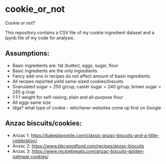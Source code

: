 # cookie_or_not

Cookie or not?

This repository contains a CSV file of my cookie ingredient dataset and a Ipynb file of my code for analysis.

## Assumptions:

- Basic ingredients are: fat (butter), eggs, sugar, flour
- Basic ingredients are the only ingredients
- Fancy add-ons in recipes do not affect amount of basin ingredients
- All recipes reported yield same-sized cookies/biscuits 
- Granulated sugar = 250 g/cup; caster sugar = 240 g/cup; brown sugar = 245 g /cup
- 1:1:1 weight for self-raising, plain and all-purpose flour
- All eggs same size
- Idga* what type of cookie - whichever websites come up first on Google

## Anzac biscuits/cookies:
- Anzac 1: https://bakeplaysmile.com/classic-anzac-biscuits-and-a-little-celebration/
- Anzac 2: https://www.bbcgoodfood.com/recipes/anzac-biscuits
- Anzac 3: https://www.recipetineats.com/anzac-biscuits-golden-oatmeal-cookies/
